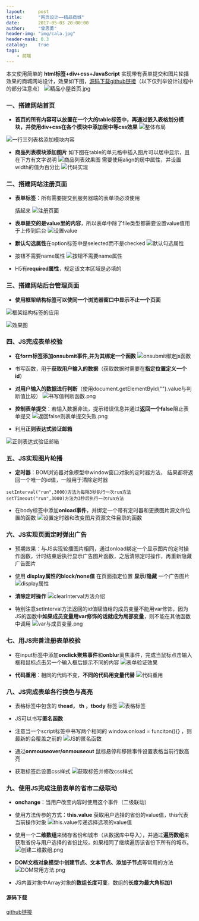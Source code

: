 ```yaml
---
layout:     post
title:      "网页设计——精品商城"
date:       2017-05-03 20:00:00
author:     "曾思勇"
header-img: "img/cala.jpg"
header-mask: 0.3
catalog:    true
tags:
    - 前端
---
```



本文使用简单的 **html标签+div+css+JavaScript** 实现带有表单提交和图片轮播效果的商城网站设计，效果如下图，[源码下载github链接](https://github.com/zengsiyong/GoodGoods)（以下仅列举设计过程中的部分注意点）
![精品小屋首页.jpg](http://upload-images.jianshu.io/upload_images/2762413-8aab9efd9af27faa.jpg?imageMogr2/auto-orient/strip%7CimageView2/2/w/1240)

### 一、搭建网站首页
* **首页的所有内容可以放置在一个大的table标签中，再通过嵌入表格划分模块，并使用div+css在各个模块中添加居中等css效果**
![整体布局](http://upload-images.jianshu.io/upload_images/2762413-86cc09e93cdc1807.png?imageMogr2/auto-orient/strip%7CimageView2/2/w/1240)

![一行三列表格添加模块内容](http://upload-images.jianshu.io/upload_images/2762413-cca1f4b8adc3d076.png?imageMogr2/auto-orient/strip%7CimageView2/2/w/1240)

* **商品列表模块添加图片**
如下图在table的单元格中插入图片可以居中显示，且在下方有文字说明
![商品列表效果图](http://upload-images.jianshu.io/upload_images/2762413-bb1a6a1a1cb673ce.png?imageMogr2/auto-orient/strip%7CimageView2/2/w/680)
需要使用align的居中属性，并设置width的值为百分比
![代码实现](http://upload-images.jianshu.io/upload_images/2762413-7295ad3b16474f05.png?imageMogr2/auto-orient/strip%7CimageView2/2/w/1240)

### 二、搭建网站注册页面
* **表单标签**：所有需要提交到服务器端的表单项必须使用<form></form>括起来
![注册页面](http://upload-images.jianshu.io/upload_images/2762413-d3fbb0d6967567c2.png?imageMogr2/auto-orient/strip%7CimageView2/2/w/480)

* **表单提交的是value里的内容**，所以表单中除了file类型都需要设置value值用于上传到后台
![设置value](http://upload-images.jianshu.io/upload_images/2762413-b67b634b4171cdf2.png?imageMogr2/auto-orient/strip%7CimageView2/2/w/1240)

* **默认勾选属性**在option标签中是selected而不是checked
![默认勾选属性](http://upload-images.jianshu.io/upload_images/2762413-d3741b235f7f8068.png?imageMogr2/auto-orient/strip%7CimageView2/2/w/1240)


* 按钮不需要name属性
![按钮不需要name属性](http://upload-images.jianshu.io/upload_images/2762413-4938edd5b2af35a4.png?imageMogr2/auto-orient/strip%7CimageView2/2/w/1240)


* H5有**required属性**，规定该文本区域是必填的

### 三、搭建网站后台管理页面
* **使用框架结构标签<frameset>可以使同一个浏览器窗口中显示不止一个页面**

![框架结构标签的应用](http://upload-images.jianshu.io/upload_images/2762413-1eee1a467a4d8eb5.png?imageMogr2/auto-orient/strip%7CimageView2/2/w/1240)

![效果图](http://upload-images.jianshu.io/upload_images/2762413-fe821b0c9c4bac81.png?imageMogr2/auto-orient/strip%7CimageView2/2/w/560)

### 四、JS完成表单校验
* **在form标签添加onsubmit事件,并为其绑定一个函数**
![onsubmit绑定js函数](http://upload-images.jianshu.io/upload_images/2762413-c806fd06a8ada81d.png?imageMogr2/auto-orient/strip%7CimageView2/2/w/1240)

* 书写函数，用于**获取用户输入的数据**（获取数据时需要在**指定位置定义一个id**）
* **对用户输入的数据进行判断**（使用document.getElementById("").value与判断值比较）
![书写值判断函数.png](http://upload-images.jianshu.io/upload_images/2762413-16293b0d496eeed3.png?imageMogr2/auto-orient/strip%7CimageView2/2/w/1240)

* **控制表单提交**：若输入数据非法，提示错误信息并通过**返回一个false**阻止表单提交
![返回false则表单提交失败.png](http://upload-images.jianshu.io/upload_images/2762413-76a2a891e6c43e81.png?imageMogr2/auto-orient/strip%7CimageView2/2/w/1240)

* 利用**正则表达式验证邮箱**

![正则表达式验证邮箱](http://upload-images.jianshu.io/upload_images/2762413-daf50ead21c0d65d.png?imageMogr2/auto-orient/strip%7CimageView2/2/w/1240)

### 五、JS实现图片轮播
* **定时器**：BOM浏览器对象模型中window窗口对象的定时器方法， 结果都将返回一个唯一的id值，一般用于清除定时器
```
setInterval("run",3000)方法为每隔3秒执行一次run方法
setTimeout("run",3000)方法为3秒后执行一次run方法
```
* 在body标签中添加**onload事件**，并绑定一个带有定时器和更换图片源文件位置的函数
![设置定时器和改变图片资源文件目录的函数](http://upload-images.jianshu.io/upload_images/2762413-c8cb11910893cb3b.png?imageMogr2/auto-orient/strip%7CimageView2/2/w/1240)


### 六、JS实现页面定时弹出广告
* 预期效果：与JS实现轮播图片相同，通过onload绑定一个显示图片的定时操作函数，计时结束后执行显示广告图片函数，之后清除定时操作，再重新隐藏广告图片

* 使用 **display属性的block/none值** 在页面指定位置 **显示/隐藏** 一个广告图片
![display属性](http://upload-images.jianshu.io/upload_images/2762413-652d3b1608aecadb.png?imageMogr2/auto-orient/strip%7CimageView2/2/w/1240)

* **清除定时操作**
![clearInterval方法介绍](http://upload-images.jianshu.io/upload_images/2762413-f2d53095513841f6.png?imageMogr2/auto-orient/strip%7CimageView2/2/w/1240)

* 特别注意setInterval方法返回的id值赋值给的成员变量不能用var修饰，因为JS的函数中**如果成员变量用var修饰的话就成为局部变量**，则不能在其他函数中调用
![var与成员变量.png](http://upload-images.jianshu.io/upload_images/2762413-747f8f3da3c6e06c.png?imageMogr2/auto-orient/strip%7CimageView2/2/w/1240)

### 七、用JS完善注册表单校验
* 在input标签中添加**onclick聚焦事件**和**onblur**离焦事件，完成当鼠标点击输入框和鼠标点击另一个输入框后提示不同的内容
![表单验证效果](http://upload-images.jianshu.io/upload_images/2762413-91996ca3cbfefa17.png?imageMogr2/auto-orient/strip%7CimageView2/2/w/1240)

* **代码重用**：相同的代码不变，**不同的代码用变量代替**
![代码重用](http://upload-images.jianshu.io/upload_images/2762413-e097ef6555bf5a99.png?imageMogr2/auto-orient/strip%7CimageView2/2/w/1240)

### 八、JS完成表单各行换色与高亮
* 表格标签中包含的 **thead， th ，tbody** 标签
![表格标签](http://upload-images.jianshu.io/upload_images/2762413-71f91d501fd05ea0.png?imageMogr2/auto-orient/strip%7CimageView2/2/w/1240)

* JS可以书写**匿名函数**
* 注意当一个script标签中书写两个相同的 window.onload = funciton(){} ，则最新的会覆盖之前的
![JS的匿名函数](http://upload-images.jianshu.io/upload_images/2762413-7ccc2676475e8ddf.png?imageMogr2/auto-orient/strip%7CimageView2/2/w/1240)

* 通过**onmouseover/onmouseout** 鼠标悬停和移除事件设置表格当前行数高亮
* 获取标签后设置css样式
![获取标签并修改css样式](http://upload-images.jianshu.io/upload_images/2762413-9c2d9373201fc697.png?imageMogr2/auto-orient/strip%7CimageView2/2/w/1240)

### 九、使用JS完成注册表单的省市二级联动
* **onchange**：当用户改变内容时使用这个事件（二级联动）
* 使用方法传参的方式：**this.value** 获取用户选择的省份的value值，this代表当前操作对象
![this.value传递选择选项的value值](http://upload-images.jianshu.io/upload_images/2762413-51ac2da80674a79d.png?imageMogr2/auto-orient/strip%7CimageView2/2/w/1240)

* 使用一个**二维数组**来储存省份和城市（从数据库中导入），并通过**遍历数组**来获取省份与用户选择的省份比较，如果相同了继续遍历该省份下所有的城市。
![创建二维数组.png](http://upload-images.jianshu.io/upload_images/2762413-fa2aeb06e92cd46b.png?imageMogr2/auto-orient/strip%7CimageView2/2/w/1240)

* **DOM文档对象模型**中**创建节点、文本节点、添加子节点**等常用的方法
![DOM常用方法.png](http://upload-images.jianshu.io/upload_images/2762413-6a5fc8858713f871.png?imageMogr2/auto-orient/strip%7CimageView2/2/w/1240)

* JS内置对象中Array对象的**数组长度可变**，数组的**长度为最大角标加1**

#### 源码下载
[github链接](https://github.com/zengsiyong/GoodGoods)